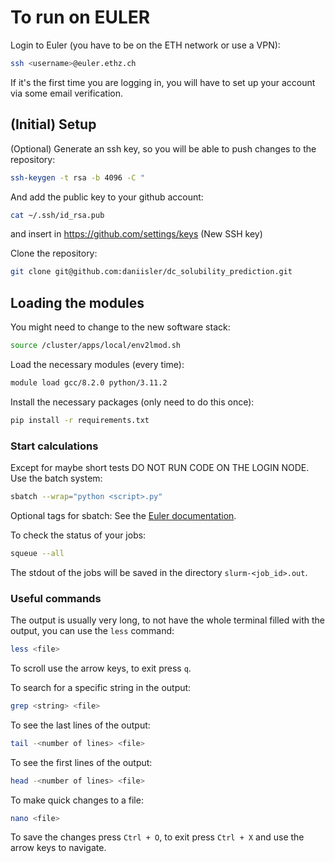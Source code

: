 # To run on EULER

Login to Euler (you have to be on the ETH network or use a VPN):
```bash
ssh <username>@euler.ethz.ch
```
If it's the first time you are logging in, you will have to set up your account via some email verification.

## (Initial) Setup

(Optional) Generate an ssh key, so you will be able to push changes to the repository:
```bash
ssh-keygen -t rsa -b 4096 -C "
```

And add the public key to your github account:
```bash
cat ~/.ssh/id_rsa.pub
```
and insert in https://github.com/settings/keys (New SSH key)

Clone the repository:
```bash
git clone git@github.com:daniisler/dc_solubility_prediction.git
```

## Loading the modules

You might need to change to the new software stack:
```bash
source /cluster/apps/local/env2lmod.sh
```

Load the necessary modules (every time):
```bash
module load gcc/8.2.0 python/3.11.2
```

Install the necessary packages (only need to do this once):
```bash
pip install -r requirements.txt
```

### Start calculations

Except for maybe short tests DO NOT RUN CODE ON THE LOGIN NODE. Use the batch system:
```bash
sbatch --wrap="python <script>.py"
```
Optional tags for sbatch: See the [Euler documentation](https://scicomp.ethz.ch/wiki/Using_the_batch_system).

To check the status of your jobs:
```bash
squeue --all
```

The stdout of the jobs will be saved in the directory `slurm-<job_id>.out`.

### Useful commands

The output is usually very long, to not have the whole terminal filled with the output, you can use the `less` command:
```bash
less <file>
```
To scroll use the arrow keys, to exit press `q`.

To search for a specific string in the output:
```bash
grep <string> <file>
```

To see the last lines of the output:
```bash
tail -<number of lines> <file>
```

To see the first lines of the output:
```bash
head -<number of lines> <file>
```

To make quick changes to a file:
```bash
nano <file>
```
To save the changes press `Ctrl + O`, to exit press `Ctrl + X` and use the arrow keys to navigate.
